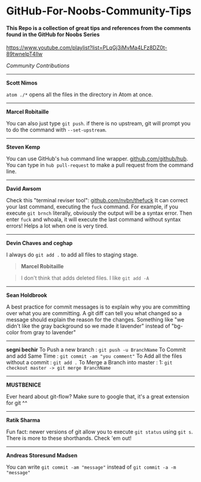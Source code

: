 # GitHub-For-Noobs-Community-Tips
#### This Repo is a collection of great tips and references from the comments found in the GitHub for Noobs Series

https://www.youtube.com/playlist?list=PLqGj3iMvMa4LFz8DZ0t-89twnelpT4Ilw


_Community Contributions_

---

**Scott Nimos**

`atom ./*`  opens all the files in the directory in Atom at once.

---

**Marcel Robitaille**

You can also just type `git push`. if there is no upstream, git will prompt you to do the command with `--set-upstream`.

---

**Steven Kemp**

You can use GitHub's `hub` command line wrapper. [github.com/github/hub](https://github.com/github/hub).
You can type in `hub pull-request` to make a pull request from the command line.﻿

---

**David Awsom**

Check this "terminal reviser tool": [github.com/nvbn/thefuck](https://github.com/nvbn/thefuck)
It can correct your last command, executing the `fuck` command. For example, if you execute `git brnch` literally, obviously the output will be a syntax error. Then enter `fuck` and whoala, it will execute the last command without syntax errors!   Helps a lot when one is very tired.

---

**Devin Chaves and ceghap**

I always do `git add .` to add all files to staging stage.

> **Marcel Robitaille**

> I don't think that adds deleted files. I like `git add -A`

---

**Sean Holdbrook**

A best practice for commit messages is to explain why you are committing over what you are committing. A git diff can tell you what changed so a message should explain the reason for the changes. Something like "we didn't like the gray background so we made it lavender" instead of "bg-color from gray to lavender"﻿

---

**segni bechir**
To Push a new branch : `git push -u BranchName`
To Commit and add Same Time : `git commit -am "you comment"`
To Add all the files without a commit : `git add .`
To Merge a Branch into master : 1: `git checkout master -> git merge BranchName`

----

**MUSTBENICE**

Ever heard about git-flow? Make sure to google that, it's a great extension for git ^^

---

**Ratik Sharma**

Fun fact: newer versions of git allow you to execute `git status` using `git s`. There is more to these shorthands. Check 'em out!

---

**Andreas Storesund Madsen**

You can write `git commit -am "message"` instead of `git commit -a -m "message"`
